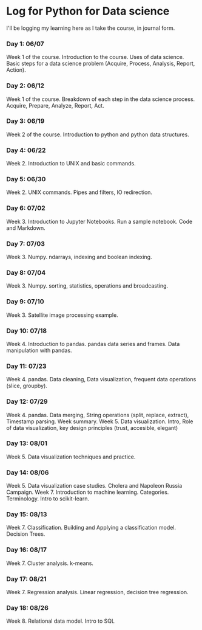 # Log for Python for Data science

I'll be logging my learning here as I take the course, in journal form.

### Day 1: 06/07
Week 1 of the course. Introduction to the course. Uses of data science. Basic steps for a data science problem (Acquire, Process, Analysis, Report, Action).

### Day 2: 06/12
Week 1 of the course. Breakdown of each step in the data science process. Acquire, Prepare, Analyze, Report, Act.

### Day 3: 06/19
Week 2 of the course. Introduction to python and python data structures.

### Day 4: 06/22
Week 2. Introduction to UNIX and basic commands.

### Day 5: 06/30
Week 2. UNIX commands. Pipes and filters, IO redirection.

### Day 6: 07/02
Week 3. Introduction to Jupyter Notebooks. Run a sample notebook. Code and Markdown.

### Day 7: 07/03
Week 3. Numpy. ndarrays, indexing and boolean indexing.

### Day 8: 07/04
Week 3. Numpy. sorting, statistics, operations and broadcasting.

### Day 9: 07/10
Week 3. Satellite image processing example.

### Day 10: 07/18
Week 4. Introduction to pandas. pandas data series and frames. Data manipulation with pandas.

### Day 11: 07/23
Week 4. pandas. Data cleaning, Data visualization, frequent data operations (slice, groupby).

### Day 12: 07/29
Week 4. pandas. Data merging, String operations (split, replace, extract), Timestamp parsing. Week summary.
Week 5. Data visualization. Intro, Role of data visualization, key design principles (trust, accesible, elegant)

### Day 13: 08/01
Week 5. Data visualization techniques and practice.

### Day 14: 08/06
Week 5. Data visualization case studies. Cholera and Napoleon Russia Campaign.
Week 7. Introduction to machine learning. Categories. Terminology. Intro to scikit-learn.

### Day 15: 08/13
Week 7. Classification. Building and Applying a classification model. Decision Trees.

### Day 16: 08/17
Week 7. Cluster analysis. k-means.

### Day 17: 08/21
Week 7. Regression analysis. Linear regression, decision tree regression.

### Day 18: 08/26
Week 8. Relational data model. Intro to SQL
